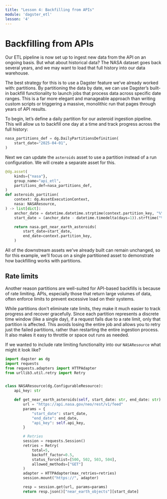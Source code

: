 ```yaml
---
title: "Lesson 4: Backfilling from APIs"
module: 'dagster_etl'
lesson: '4'
---
```


# Backfilling from APIs

Our ETL pipeline is now set up to ingest new data from the API on an ongoing basis. But what about historical data? The NASA dataset goes back several years, and we may want to load that full history into our data warehouse.

The best strategy for this is to use a Dagster feature we’ve already worked with: partitions. By partitioning the data by date, we can use Dagster’s built-in backfill functionality to launch jobs that process data across specific date ranges. This is a far more elegant and manageable approach than writing custom scripts or triggering a massive, monolithic run that pages through years of API results.

To begin, let’s define a daily partition for our asteroid ingestion pipeline. This will allow us to backfill one day at a time and track progress across the full history:

```python
nasa_partitions_def = dg.DailyPartitionsDefinition(
    start_date="2025-04-01",
)
```

Next we can update the `asteroids` asset to use a partition instead of a run configuration. We will create a separate asset for this.


```python {% obfuscated="true" %}
@dg.asset(
    kinds={"nasa"},
    group_name="api_etl",
    partitions_def=nasa_partitions_def,
)
def asteroids_partition(
    context: dg.AssetExecutionContext,
    nasa: NASAResource,
) -> list[dict]:
    anchor_date = datetime.datetime.strptime(context.partition_key, "%Y-%m-%d")
    start_date = (anchor_date - datetime.timedelta(days=1)).strftime("%Y-%m-%d")

    return nasa.get_near_earth_asteroids(
        start_date=start_date,
        end_date=context.partition_key,
    )
```

All of the downstream assets we've already built can remain unchanged, so for this example, we’ll focus on a single partitioned asset to demonstrate how backfilling works with partitions.

## Rate limits

Another reason partitions are well-suited for API-based backfills is because of rate limiting. APIs, especially those that return large volumes of data, often enforce limits to prevent excessive load on their systems.

While partitions don't eliminate rate limits, they make it much easier to track progress and recover gracefully. Since each partition represents a discrete time window (like a single day), if a request fails due to a rate limit, only that partition is affected. This avoids losing the entire job and allows you to retry just the failed partitions, rather than restarting the entire ingestion process. It also makes it easy to throttle or space out runs as needed.

If we wanted to include rate limiting functionality into our `NASAResource` what might it look like?

```python {% obfuscated="true" %}
import dagster as dg
import requests
from requests.adapters import HTTPAdapter
from urllib3.util.retry import Retry


class NASAResource(dg.ConfigurableResource):
    api_key: str

    def get_near_earth_asteroids(self, start_date: str, end_date: str):
        url = "https://api.nasa.gov/neo/rest/v1/feed"
        params = {
            "start_date": start_date,
            "end_date": end_date,
            "api_key": self.api_key,
        }

        # Retries
        session = requests.Session()
        retries = Retry(
            total=5,
            backoff_factor=0.5,
            status_forcelist=[500, 502, 503, 504],
            allowed_methods=["GET"]
        )
        adapter = HTTPAdapter(max_retries=retries)
        session.mount("https://", adapter)

        resp = session.get(url, params=params)
        return resp.json()["near_earth_objects"][start_date]
```
